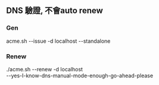 ## DNS 驗證, 不會auto renew
### Gen
acme.sh  --issue  -d localhost --standalone

### Renew
./acme.sh  --renew   -d localhost  \
  --yes-I-know-dns-manual-mode-enough-go-ahead-please
